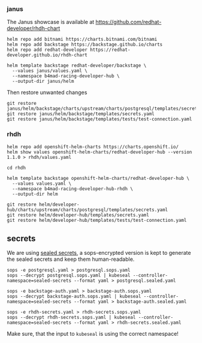 ### janus

The Janus showcase is available at https://github.com/redhat-developer/rhdh-chart

```
helm repo add bitnami https://charts.bitnami.com/bitnami
helm repo add backstage https://backstage.github.io/charts
helm repo add redhat-developer https://redhat-developer.github.io/rhdh-chart

helm template backstage redhat-developer/backstage \
  --values janus/values.yaml \
  --namespace b4mad-racing-developer-hub \
  --output-dir janus/helm
```

Then restore unwanted changes

```shell
git restore janus/helm/backstage/charts/upstream/charts/postgresql/templates/secrets.yaml
git restore janus/helm/backstage/templates/secrets.yaml
git restore janus/helm/backstage/templates/tests/test-connection.yaml
```

### rhdh

```
helm repo add openshift-helm-charts https://charts.openshift.io/
helm show values openshift-helm-charts/redhat-developer-hub --version 1.1.0 > rhdh/values.yaml

cd rhdh

helm template backstage openshift-helm-charts/redhat-developer-hub \
  --values values.yaml \
  --namespace b4mad-racing-developer-hub-rhdh \
  --output-dir helm

git restore helm/developer-hub/charts/upstream/charts/postgresql/templates/secrets.yaml
git restore helm/developer-hub/templates/secrets.yaml
git restore helm/developer-hub/templates/tests/test-connection.yaml
```

## secrets

We are using [sealed secrets](https://sealed-secrets.netlify.app/),
a sops-encrypted version is kept to generate the sealed secrets and keep them human-readable.

```shell
sops -e postgresql.yaml > postgresql.sops.yaml
sops --decrypt postgresql.sops.yaml | kubeseal --controller-namespace=sealed-secrets --format yaml > postgresql.sealed.yaml

sops -e backstage-auth.yaml > backstage-auth.sops.yaml
sops --decrypt backstage-auth.sops.yaml | kubeseal --controller-namespace=sealed-secrets --format yaml > backstage-auth.sealed.yaml

sops -e rhdh-secrets.yaml > rhdh-secrets.sops.yaml
sops --decrypt rhdh-secrets.sops.yaml | kubeseal --controller-namespace=sealed-secrets --format yaml > rhdh-secrets.sealed.yaml
```

Make sure, that the input to `kubeseal` is using the correct namespace!


